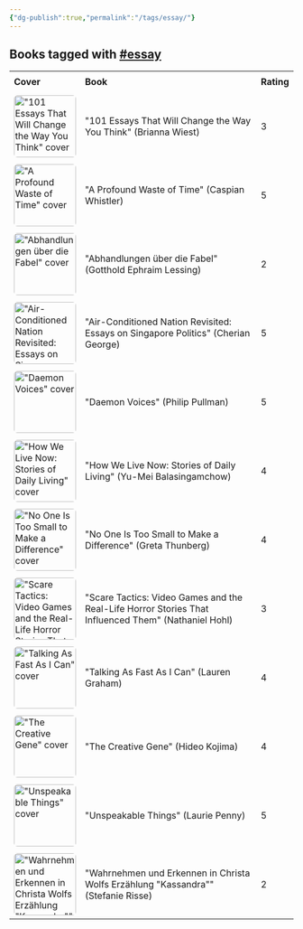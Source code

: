 ```yaml
---
{"dg-publish":true,"permalink":"/tags/essay/"}
---
```



<h2><span>Books tagged with <a href="#essay" class="tag" target="_blank" rel="noopener nofollow">#essay</a></span></h2><table style="border-collapse: collapse; width: 100%; font-family: inherit;"><tbody><tr><th style="text-align: left; padding: 8px; border-bottom: 2px solid var(--text-accent); background-color: var(--background-secondary);">Cover</th><th style="text-align: left; padding: 8px; border-bottom: 2px solid var(--text-accent); background-color: var(--background-secondary);">Book</th><th style="text-align: left; padding: 8px; border-bottom: 2px solid var(--text-accent); background-color: var(--background-secondary);">Rating</th></tr><tr style="background-color: var(--background-primary); transition: background-color 0.2s;"><td style="padding: 6px 8px;"><a href="obsidian://open?vault=Obsidian%20Vault&amp;file=books%2FBrianna%20Wiest%20-%20101%20Essays%20That%20Will%20Change%20the%20Way%20You%20Think.md"><img src="http://books.google.com/books/content?id=Qt1ZvgAACAAJ&amp;printsec=frontcover&amp;img=1&amp;zoom=1&amp;source=gbs_api" alt="&quot;101 Essays That Will Change the Way You Think&quot; cover" width="110" style="border-radius: 6px;"></a></td><td style="padding: 6px 8px;"><a href="obsidian://open?vault=Obsidian%20Vault&amp;file=books%2FBrianna%20Wiest%20-%20101%20Essays%20That%20Will%20Change%20the%20Way%20You%20Think.md" style="text-decoration: none; color: var(--text-normal);">"101 Essays That Will Change the Way You Think" (Brianna Wiest)</a></td><td style="padding: 6px 8px;">3</td></tr><tr style="background-color: var(--background-modifier-hover); transition: background-color 0.2s;"><td style="padding: 6px 8px;"><a href="obsidian://open?vault=Obsidian%20Vault&amp;file=books%2FCaspian%20Whistler%20-%20A%20Profound%20Waste%20of%20Time.md"><img src="https://cdn.thestorygraph.com/e24dnbvl8wohu0y5hzcw1fxt0dzy" alt="&quot;A Profound Waste of Time&quot; cover" width="110" style="border-radius: 6px;"></a></td><td style="padding: 6px 8px;"><a href="obsidian://open?vault=Obsidian%20Vault&amp;file=books%2FCaspian%20Whistler%20-%20A%20Profound%20Waste%20of%20Time.md" style="text-decoration: none; color: var(--text-normal);">"A Profound Waste of Time" (Caspian Whistler)</a></td><td style="padding: 6px 8px;">5</td></tr><tr style="background-color: var(--background-primary); transition: background-color 0.2s;"><td style="padding: 6px 8px;"><a href="obsidian://open?vault=Obsidian%20Vault&amp;file=books%2FGotthold%20Ephraim%20Lessing%20-%20Abhandlungen%20%C3%BCber%20die%20Fabel%20von%20Gotthold%20Ephraim%20Lessing.md"><img src="http://books.google.com/books/content?id=25xDAAAAYAAJ&amp;printsec=frontcover&amp;img=1&amp;zoom=1&amp;edge=curl&amp;source=gbs_api" alt="&quot;Abhandlungen über die Fabel&quot; cover" width="110" style="border-radius: 6px;"></a></td><td style="padding: 6px 8px;"><a href="obsidian://open?vault=Obsidian%20Vault&amp;file=books%2FGotthold%20Ephraim%20Lessing%20-%20Abhandlungen%20%C3%BCber%20die%20Fabel%20von%20Gotthold%20Ephraim%20Lessing.md" style="text-decoration: none; color: var(--text-normal);">"Abhandlungen über die Fabel" (Gotthold Ephraim Lessing)</a></td><td style="padding: 6px 8px;">2</td></tr><tr style="background-color: var(--background-modifier-hover); transition: background-color 0.2s;"><td style="padding: 6px 8px;"><a href="obsidian://open?vault=Obsidian%20Vault&amp;file=books%2FCherian%20George%20-%20Air-Conditioned%20Nation%20Revisited%20Essays%20on%20Singapore%20Politics.md"><img src="http://books.google.com/books/content?id=1Mi8EAAAQBAJ&amp;printsec=frontcover&amp;img=1&amp;zoom=1&amp;edge=curl&amp;source=gbs_api" alt="&quot;Air-Conditioned Nation Revisited: Essays on Singapore Politics&quot; cover" width="110" style="border-radius: 6px;"></a></td><td style="padding: 6px 8px;"><a href="obsidian://open?vault=Obsidian%20Vault&amp;file=books%2FCherian%20George%20-%20Air-Conditioned%20Nation%20Revisited%20Essays%20on%20Singapore%20Politics.md" style="text-decoration: none; color: var(--text-normal);">"Air-Conditioned Nation Revisited: Essays on Singapore Politics" (Cherian George)</a></td><td style="padding: 6px 8px;">5</td></tr><tr style="background-color: var(--background-primary); transition: background-color 0.2s;"><td style="padding: 6px 8px;"><a href="obsidian://open?vault=Obsidian%20Vault&amp;file=books%2FPhilip%20Pullman%20-%20Daemon%20Voices.md"><img src="http://books.google.com/books/content?id=JIJDDwAAQBAJ&amp;printsec=frontcover&amp;img=1&amp;zoom=1&amp;edge=curl&amp;source=gbs_api" alt="&quot;Daemon Voices&quot; cover" width="110" style="border-radius: 6px;"></a></td><td style="padding: 6px 8px;"><a href="obsidian://open?vault=Obsidian%20Vault&amp;file=books%2FPhilip%20Pullman%20-%20Daemon%20Voices.md" style="text-decoration: none; color: var(--text-normal);">"Daemon Voices" (Philip Pullman)</a></td><td style="padding: 6px 8px;">5</td></tr><tr style="background-color: var(--background-modifier-hover); transition: background-color 0.2s;"><td style="padding: 6px 8px;"><a href="obsidian://open?vault=Obsidian%20Vault&amp;file=books%2FYu-Mei%20Balasingamchow%20-%20How%20We%20Live%20Now%20Stories%20of%20Daily%20Living.md"><img src="http://books.google.com/books/content?id=FRrBEAAAQBAJ&amp;printsec=frontcover&amp;img=1&amp;zoom=1&amp;edge=curl&amp;source=gbs_api" alt="&quot;How We Live Now: Stories of Daily Living&quot; cover" width="110" style="border-radius: 6px;"></a></td><td style="padding: 6px 8px;"><a href="obsidian://open?vault=Obsidian%20Vault&amp;file=books%2FYu-Mei%20Balasingamchow%20-%20How%20We%20Live%20Now%20Stories%20of%20Daily%20Living.md" style="text-decoration: none; color: var(--text-normal);">"How We Live Now: Stories of Daily Living" (Yu-Mei Balasingamchow)</a></td><td style="padding: 6px 8px;">4</td></tr><tr style="background-color: var(--background-primary); transition: background-color 0.2s;"><td style="padding: 6px 8px;"><a href="obsidian://open?vault=Obsidian%20Vault&amp;file=books%2FGreta%20Thunberg%20-%20No%20One%20Is%20Too%20Small%20to%20Make%20a%20Difference.md"><img src="http://books.google.com/books/content?id=5AK8DwAAQBAJ&amp;printsec=frontcover&amp;img=1&amp;zoom=1&amp;edge=curl&amp;source=gbs_api" alt="&quot;No One Is Too Small to Make a Difference&quot; cover" width="110" style="border-radius: 6px;"></a></td><td style="padding: 6px 8px;"><a href="obsidian://open?vault=Obsidian%20Vault&amp;file=books%2FGreta%20Thunberg%20-%20No%20One%20Is%20Too%20Small%20to%20Make%20a%20Difference.md" style="text-decoration: none; color: var(--text-normal);">"No One Is Too Small to Make a Difference" (Greta Thunberg)</a></td><td style="padding: 6px 8px;">4</td></tr><tr style="background-color: var(--background-modifier-hover); transition: background-color 0.2s;"><td style="padding: 6px 8px;"><a href="obsidian://open?vault=Obsidian%20Vault&amp;file=books%2FNathaniel%20Hohl%20-%20Scare%20Tactics%20Video%20Games%20and%20the%20Real-Life%20Horror%20Stories%20That%20Influenced%20Them%20Volume%2012.md"><img src="http://books.google.com/books/content?id=TIFmEQAAQBAJ&amp;printsec=frontcover&amp;img=1&amp;zoom=1&amp;edge=curl&amp;source=gbs_api" alt="&quot;Scare Tactics: Video Games and the Real-Life Horror Stories That Influenced Them&quot; cover" width="110" style="border-radius: 6px;"></a></td><td style="padding: 6px 8px;"><a href="obsidian://open?vault=Obsidian%20Vault&amp;file=books%2FNathaniel%20Hohl%20-%20Scare%20Tactics%20Video%20Games%20and%20the%20Real-Life%20Horror%20Stories%20That%20Influenced%20Them%20Volume%2012.md" style="text-decoration: none; color: var(--text-normal);">"Scare Tactics: Video Games and the Real-Life Horror Stories That Influenced Them" (Nathaniel Hohl)</a></td><td style="padding: 6px 8px;">3</td></tr><tr style="background-color: var(--background-primary); transition: background-color 0.2s;"><td style="padding: 6px 8px;"><a href="obsidian://open?vault=Obsidian%20Vault&amp;file=books%2FLauren%20Graham%20-%20Talking%20As%20Fast%20As%20I%20Can.md"><img src="http://books.google.com/books/content?id=lob1DAAAQBAJ&amp;printsec=frontcover&amp;img=1&amp;zoom=1&amp;edge=curl&amp;source=gbs_api" alt="&quot;Talking As Fast As I Can&quot; cover" width="110" style="border-radius: 6px;"></a></td><td style="padding: 6px 8px;"><a href="obsidian://open?vault=Obsidian%20Vault&amp;file=books%2FLauren%20Graham%20-%20Talking%20As%20Fast%20As%20I%20Can.md" style="text-decoration: none; color: var(--text-normal);">"Talking As Fast As I Can" (Lauren Graham)</a></td><td style="padding: 6px 8px;">4</td></tr><tr style="background-color: var(--background-modifier-hover); transition: background-color 0.2s;"><td style="padding: 6px 8px;"><a href="obsidian://open?vault=Obsidian%20Vault&amp;file=books%2FHideo%20Kojima%20-%20The%20Creative%20Gene.md"><img src="http://books.google.com/books/content?id=5K03EAAAQBAJ&amp;printsec=frontcover&amp;img=1&amp;zoom=1&amp;source=gbs_api" alt="&quot;The Creative Gene&quot; cover" width="110" style="border-radius: 6px;"></a></td><td style="padding: 6px 8px;"><a href="obsidian://open?vault=Obsidian%20Vault&amp;file=books%2FHideo%20Kojima%20-%20The%20Creative%20Gene.md" style="text-decoration: none; color: var(--text-normal);">"The Creative Gene" (Hideo Kojima)</a></td><td style="padding: 6px 8px;">4</td></tr><tr style="background-color: var(--background-primary); transition: background-color 0.2s;"><td style="padding: 6px 8px;"><a href="obsidian://open?vault=Obsidian%20Vault&amp;file=books%2FLaurie%20Penny%20-%20Unspeakable%20Things.md"><img src="http://books.google.com/books/content?id=thu7AwAAQBAJ&amp;printsec=frontcover&amp;img=1&amp;zoom=1&amp;edge=curl&amp;source=gbs_api" alt="&quot;Unspeakable Things&quot; cover" width="110" style="border-radius: 6px;"></a></td><td style="padding: 6px 8px;"><a href="obsidian://open?vault=Obsidian%20Vault&amp;file=books%2FLaurie%20Penny%20-%20Unspeakable%20Things.md" style="text-decoration: none; color: var(--text-normal);">"Unspeakable Things" (Laurie Penny)</a></td><td style="padding: 6px 8px;">5</td></tr><tr style="background-color: var(--background-modifier-hover); transition: background-color 0.2s;"><td style="padding: 6px 8px;"><a href="obsidian://open?vault=Obsidian%20Vault&amp;file=books%2FStefanie%20Risse%20-%20Wahrnehmen%20und%20Erkennen%20in%20Christa%20Wolfs%20Erz%C3%A4hlung%20Kassandra.md"><img src="http://books.google.com/books/content?id=EM2zAAAAIAAJ&amp;printsec=frontcover&amp;img=1&amp;zoom=1&amp;source=gbs_api" alt="&quot;Wahrnehmen und Erkennen in Christa Wolfs Erzählung &quot;Kassandra&quot;&quot; cover" width="110" style="border-radius: 6px;"></a></td><td style="padding: 6px 8px;"><a href="obsidian://open?vault=Obsidian%20Vault&amp;file=books%2FStefanie%20Risse%20-%20Wahrnehmen%20und%20Erkennen%20in%20Christa%20Wolfs%20Erz%C3%A4hlung%20Kassandra.md" style="text-decoration: none; color: var(--text-normal);">"Wahrnehmen und Erkennen in Christa Wolfs Erzählung "Kassandra"" (Stefanie Risse)</a></td><td style="padding: 6px 8px;">2</td></tr></tbody></table>
